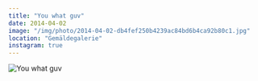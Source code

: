 ```yaml
---
title: "You what guv"
date: 2014-04-02
image: "/img/photo/2014-04-02-db4fef250b4239ac84bd6b4ca92b80c1.jpg"
location: "Gemäldegalerie"
instagram: true
---
```


![You what guv](/img/photo/2014-04-02-db4fef250b4239ac84bd6b4ca92b80c1.jpg)
